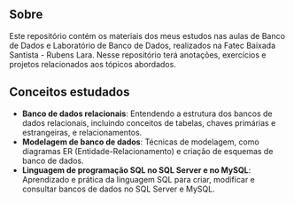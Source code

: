 ## Sobre
Este repositório contém os materiais dos meus estudos nas aulas de Banco de Dados e Laboratório de Banco de Dados, realizados na Fatec Baixada Santista - Rubens Lara. Nesse repositório terá anotações, exercícios e projetos relacionados aos tópicos abordados.

## Conceitos estudados
- **Banco de dados relacionais**: Entendendo a estrutura dos bancos de dados relacionais, incluindo conceitos de tabelas, chaves primárias e estrangeiras, e relacionamentos.
- **Modelagem de banco de dados**: Técnicas de modelagem, como diagramas ER (Entidade-Relacionamento) e criação de esquemas de banco de dados.
- **Linguagem de programação SQL no SQL Server e no MySQL**: Aprendizado e prática da linguagem SQL para criar, modificar e consultar bancos de dados no SQL Server e MySQL.
